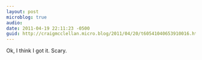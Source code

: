 ```yaml
---
layout: post
microblog: true
audio: 
date: 2011-04-19 22:11:23 -0500
guid: http://craigmcclellan.micro.blog/2011/04/20/t60541040653910016.html
---
```

Ok, I think I got it.  Scary.

